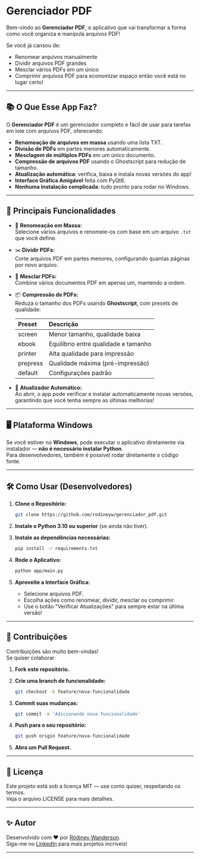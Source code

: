 
# Gerenciador PDF

Bem-vindo ao **Gerenciador PDF**, o aplicativo que vai transformar a forma como você organiza e manipula arquivos PDF!

Se você já cansou de:

- Renomear arquivos manualmente
- Dividir arquivos PDF grandes
- Mesclar vários PDFs em um único
- Comprimir arquivos PDF para economizar espaço
então você está no lugar certo!

---

## 📚 O Que Esse App Faz?

O **Gerenciador PDF** é um gerenciador completo e fácil de usar para tarefas em lote com arquivos PDF, oferecendo:

- **Renomeação de arquivos em massa** usando uma lista TXT.
- **Divisão de PDFs** em partes menores automaticamente.
- **Mesclagem de múltiplos PDFs** em um único documento.
- **Compressão de arquivos PDF** usando o Ghostscript para redução de tamanho.
- **Atualização automática**: verifica, baixa e instala novas versões do app!
- **Interface Gráfica Amigável** feita com PyQt6.
- **Nenhuma instalação complicada**: tudo pronto para rodar no Windows.

---

## 🚀 Principais Funcionalidades

- 📂 **Renomeação em Massa:**  
  Selecione vários arquivos e renomeie-os com base em um arquivo `.txt` que você define.

- ✂️ **Dividir PDFs:**  
  Corte arquivos PDF em partes menores, configurando quantas páginas por novo arquivo.

- 🔗 **Mesclar PDFs:**  
  Combine vários documentos PDF em apenas um, mantendo a ordem.

- 📦 **Compressão de PDFs:**  
  Reduza o tamanho dos PDFs usando **Ghostscript**, com presets de qualidade:

  | Preset       | Descrição |
  |:-------------|:----------|
  | screen       | Menor tamanho, qualidade baixa |
  | ebook        | Equilíbrio entre qualidade e tamanho |
  | printer      | Alta qualidade para impressão |
  | prepress     | Qualidade máxima (pré-impressão) |
  | default      | Configurações padrão |

- 🔄 **Atualizador Automático:**  
  Ao abrir, o app pode verificar e instalar automaticamente novas versões, garantindo que você tenha sempre as últimas melhorias!

---

## 🖥 Plataforma Windows

Se você estiver no **Windows**, pode executar o aplicativo diretamente via instalador — **não é necessário instalar Python**.  
Para desenvolvedores, também é possível rodar diretamente o código fonte.

---

## 🛠 Como Usar (Desenvolvedores)

1. **Clone o Repositório:**

   ```bash
   git clone https://github.com/rodineyw/gerenciador_pdf.git
   ```

2. **Instale o Python 3.10 ou superior** (se ainda não tiver).

3. **Instale as dependências necessárias:**

   ```bash
   pip install -r requirements.txt
   ```

4. **Rode o Aplicativo:**

   ```bash
   python app/main.py
   ```

5. **Aproveite a Interface Gráfica:**
   - Selecione arquivos PDF.
   - Escolha ações como renomear, dividir, mesclar ou comprimir.
   - Use o botão "Verificar Atualizações" para sempre estar na última versão!

---

## 🤝 Contribuições

Contribuições são muito bem-vindas!  
Se quiser colaborar:

1. **Fork este repositório.**
2. **Crie uma branch de funcionalidade:**

   ```bash
   git checkout -b feature/nova-funcionalidade
   ```

3. **Commit suas mudanças:**

   ```bash
   git commit -m 'Adicionando nova funcionalidade'
   ```

4. **Push para o seu repositório:**

   ```bash
   git push origin feature/nova-funcionalidade
   ```

5. **Abra um Pull Request.**

---

## 📜 Licença

Este projeto está sob a licença MIT — use como quiser, respeitando os termos.  
Veja o arquivo LICENSE para mais detalhes.

---

## ✨ Autor

Desenvolvido com ❤️ por [Ródiney Wanderson](https://github.com/rodineyw).  
Siga-me no [LinkedIn](https://www.linkedin.com/in/rodineyw/) para mais projetos incríveis!

---
